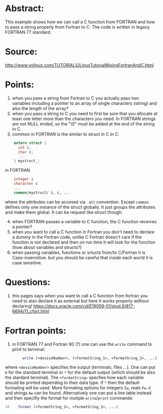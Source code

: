 # Abstract:
This example shows how we can call a C function from FORTRAN and how to pass a string properly from Fortran to C. The code is written in legacy FORTRAN 77 standard.

# Source:
 http://www.yolinux.com/TUTORIALS/LinuxTutorialMixingFortranAndC.html


# Points:
1. when you pass a string from Fortran to C you actually pass two variables including a pointer to an array of single characters (string) and also the length of the array?
2. when you pass a string to C you need to first be sure that you allocate at least one letter more than the characters you need. In FORTRAN strings are not NULL ended, so the "\0" must be added at the end of the string in C.
3. common in FORTRAN is the similar to struct in C
  in C:

```c
    extern struct {
      int i;
      char c;
      ...
    } mystruct_;
```

  in FORTRAN

```fortran  
    integer i
    character c
    ...
    common/mystruct/ i, c, ...
```

where the attributes can be accesed via `.att` convention. Except `common` defines only one instance of the struct globally. It just groups the attributes and make them global. It can be request like struct though. 

4. when FORTRAN passes a variable to C function, the C function receives a pointer?
5. when you want to call a C function in Fortran you don't need to declare a dummy in the Fortran code, unlike C Fortran doesn't care if the function is not declared and then on run time it will look for the function (how about variables and structs?)
6. when passing variables, functions or srtucts from/to C/Fortran it is Case-insensitive. but you should be careful that inside each world it is case sensitive.



# Questions:
1. this pages says when you want to call a C function from fortran you need to also declare it as external but here it works properly without declaring!
  https://docs.oracle.com/cd/E19059-01/stud.9/817-6694/11_cfort.html




# Fortran points:
1. in FORTRAN 77 and Fortran 90 (?) one can use the `write` command to print to terminal:

```fortran
        write (<deviceNumber>, (<formatSring_1>, <formatSring_2>, ...)) var_1, var_2, ...
```
where `<deviceNumber>` specifies the output (terminals, files ...). One can put `6` for the standard terminal or `*` for the default output (which should be also the stardard terminal). The `<formatSring>` specfies how each variable should be printed depending to their data type. If `*` then the default formating will be used. More formating options for integers `Iw`, reals `Fw.d` and strings `Aw` can be found. Alternatively one can put a line lable instead and then specifiy the format for mutiple `write`/`print` commands:

```fortran
10    format (<formatSring_1>, <formatSring_2>, ...)
```
